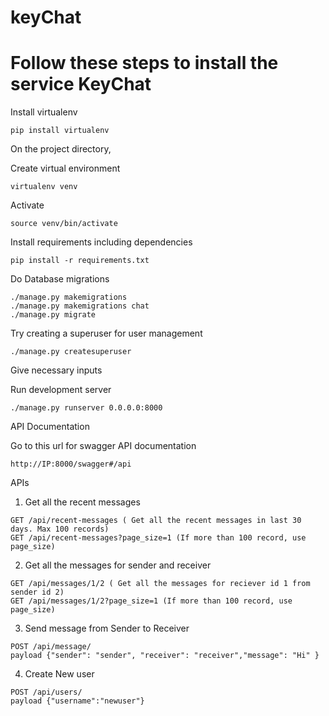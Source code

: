 # keyChat

# Follow these steps to install the service KeyChat


Install virtualenv
```
pip install virtualenv
```
On the project directory,

Create virtual environment
```
virtualenv venv
```
Activate
```
source venv/bin/activate
```

Install requirements including dependencies
```
pip install -r requirements.txt
```

Do Database migrations
```
./manage.py makemigrations
./manage.py makemigrations chat
./manage.py migrate
```

Try creating a superuser for user management
```
./manage.py createsuperuser
```

Give necessary inputs

Run development server

```
./manage.py runserver 0.0.0.0:8000
```

API Documentation

Go to this url for swagger API documentation
```
http://IP:8000/swagger#/api
```

APIs 

1) Get all the recent messages

```
GET /api/recent-messages ( Get all the recent messages in last 30 days. Max 100 records)
GET /api/recent-messages?page_size=1 (If more than 100 record, use page_size)
```

2) Get all the messages for sender and receiver
```
GET /api/messages/1/2 ( Get all the messages for reciever id 1 from sender id 2)
GET /api/messages/1/2?page_size=1 (If more than 100 record, use page_size)

```
3) Send message from Sender to Receiver
```
POST /api/message/ 
payload {"sender": "sender", "receiver": "receiver","message": "Hi" }
```

4) Create New user
```
POST /api/users/
payload {"username":"newuser"}
```
